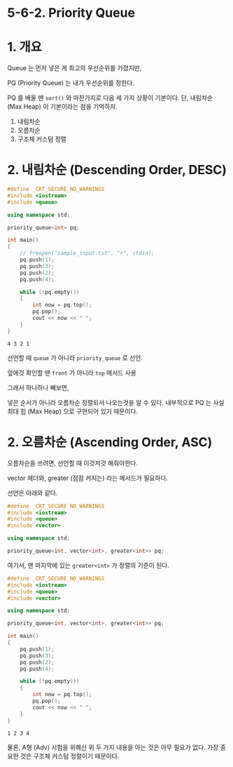 # 5-6-2. Priority Queue

# 1. 개요

Queue 는 먼저 넣은 게 최고의 우선순위를 가졌지만,  

PQ (Priority Queue) 는 내가 우선순위를 정한다.  


PQ 를 배울 땐 `sort()` 와 마찬가지로 다음 세 가지 상황이 기본이다. 단, 내림차순 (Max Heap) 이 기본이라는 점을 기억하자.  

1. 내림차순  
2. 오름차순  
3. 구조체 커스텀 정렬  
  

# 2. 내림차순 (Descending Order, DESC)

```cpp
#define _CRT_SECURE_NO_WARNINGS
#include <iostream>
#include <queue>

using namespace std;

priority_queue<int> pq;

int main()
{
    // freopen("sample_input.txt", "r", stdin);
    pq.push(1);
    pq.push(3);
    pq.push(2);
    pq.push(4);

    while (!pq.empty())
    {
        int now = pq.top();
        pq.pop();
        cout << now << " ";
    }
}
```

```
4 3 2 1
```

선언할 때 `queue` 가 아니라 `priority_queue` 로 선언.  

앞에것 확인할 땐 `front` 가 아니라 `top` 메서드 사용  

그래서 하나하나 빼보면,  

넣은 순서가 아니라 오름차순 정렬되서 나오는것을 알 수 있다. 내부적으로 PQ 는 사실 최대 힙 (Max Heap) 으로 구현되어 있기 때문이다.  

# 2. 오름차순 (Ascending Order, ASC)

오름차순을 쓰려면, 선언할 때 이것저것 해줘야한다.  

vector 헤더와, greater (점점 커지는) 라는 메서드가 필요하다.  

선언은 아래와 같다.  

```cpp
#define _CRT_SECURE_NO_WARNINGS
#include <iostream>
#include <queue>
#include <vector>

using namespace std;

priority_queue<int, vector<int>, greater<int>> pq;
```

여기서, 맨 마지막에 있는 `greater<int>` 가 정렬의 기준이 된다.  


```cpp
#define _CRT_SECURE_NO_WARNINGS
#include <iostream>
#include <queue>
#include <vector>

using namespace std;

priority_queue<int, vector<int>, greater<int>> pq;

int main()
{
    pq.push(1);
    pq.push(3);
    pq.push(2);
    pq.push(4);

    while (!pq.empty())
    {
        int now = pq.top();
        pq.pop();
        cout << now << " ";
    }
}
```

```
1 2 3 4
```

물론, A형 (Adv) 시험을 위해선 위 두 가지 내용을 아는 것은 아무 필요가 없다. 가장 중요한 것은 구조체 커스텀 정렬이기 때문이다.  

